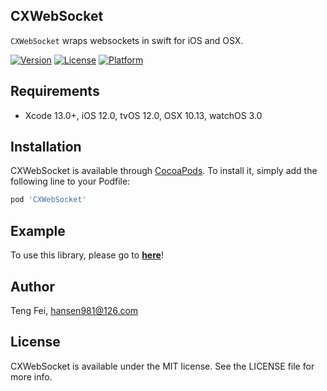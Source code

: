 ## CXWebSocket

`CXWebSocket` wraps websockets in swift for iOS and OSX.

<!--[![CI Status](https://img.shields.io/travis/chenxing60/CXWebSocket.svg?style=flat)](https://travis-ci.org/chenxing60/CXWebSocket) -->
[![Version](https://img.shields.io/cocoapods/v/CXWebSocket.svg?style=flat)](https://cocoapods.org/pods/CXWebSocket)
[![License](https://img.shields.io/cocoapods/l/CXWebSocket.svg?style=flat)](https://cocoapods.org/pods/CXWebSocket)
[![Platform](https://img.shields.io/cocoapods/p/CXWebSocket.svg?style=flat)](https://cocoapods.org/pods/CXWebSocket)

## Requirements

* Xcode 13.0+, iOS 12.0, tvOS 12.0, OSX 10.13, watchOS 3.0

## Installation

CXWebSocket is available through [CocoaPods](https://cocoapods.org). To install
it, simply add the following line to your Podfile:

```ruby
pod 'CXWebSocket'
```

## Example

<!--To run the example project, clone the repo, and run `pod install` from the Example directory first.-->
To use this library, please go to **[here](https://github.com/chenxing640/CXSwiftKit.git)**!

## Author

Teng Fei, hansen981@126.com

## License

CXWebSocket is available under the MIT license. See the LICENSE file for more info.
